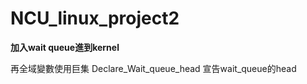 # NCU_linux_project2  
**加入wait queue進到kernel**  

再全域變數使用巨集 Declare_Wait_queue_head 宣告wait_queue的head

